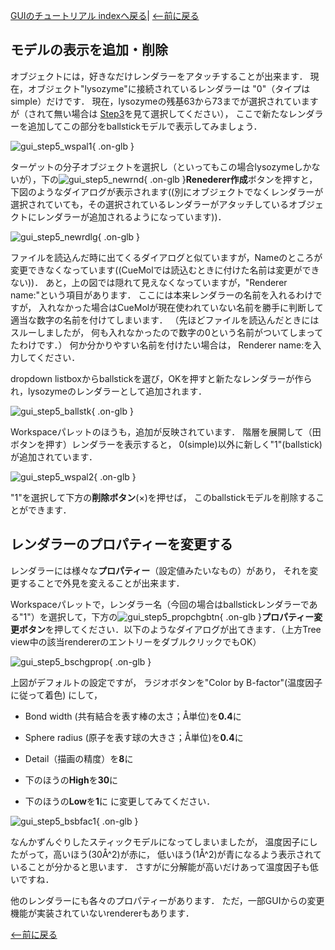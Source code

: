 [GUIのチュートリアル indexへ戻る](../../Documents/GUIのチュートリアル/)|
[&lt;--前に戻る](../../Documents/GUIのチュートリアル/Step4)



## モデルの表示を追加・削除

オブジェクトには，好きなだけレンダラーをアタッチすることが出来ます．
現在，オブジェクト"lysozyme"に接続されているレンダラーは
"0"（タイプはsimple）だけです．
現在，lysozymeの残基63から73までが選択されていますが（されて無い場合は
[Step3](../../Documents/GUIのチュートリアル/Step3)を見て選択してください），
ここで新たなレンダラーを追加してこの部分をballstickモデルで表示してみましょう．


![gui_step5_wspal1](../../assets/images/Documents/GUIのチュートリアル/Step5/gui_step5_wspal1.png){ .on-glb }


ターゲットの分子オブジェクトを選択し（といってもこの場合lysozymeしかないが），下の![gui_step5_newrnd](../../assets/images/Documents/GUIのチュートリアル/Step5/gui_step5_newrnd.png){ .on-glb }**Renederer作成**ボタンを押すと，
下図のようなダイアログが表示されます((別にオブジェクトでなくレンダラーが選択されていても，その選択されているレンダラーがアタッチしているオブジェクトにレンダラーが追加されるようになっています))．


![gui_step5_newrdlg](../../assets/images/Documents/GUIのチュートリアル/Step5/gui_step5_newrdlg.png){ .on-glb }


ファイルを読込んだ時に出てくるダイアログと似ていますが，Nameのところが
変更できなくなっています((CueMolでは読込むときに付けた名前は変更ができない))．
あと，上の図では隠れて見えなくなっていますが，"Renderer name:"という項目があります．
ここには本来レンダラーの名前を入れるわけですが，
入れなかった場合はCueMolが現在使われていない名前を勝手に判断して
適当な数字の名前を付けてしまいます．
（先ほどファイルを読込んだときにはスルーしましたが，
何も入れなかったので数字の0という名前がついてしまってたわけです．）
何か分かりやすい名前を付けたい場合は，
Renderer name:を入力してください．

dropdown listboxからballstickを選び，OKを押すと新たなレンダラーが作られ，lysozymeのレンダラーとして追加されます．


![gui_step5_ballstk](../../assets/images/Documents/GUIのチュートリアル/Step5/gui_step5_ballstk.png){ .on-glb }


Workspaceパレットのほうも，追加が反映されています．
階層を展開して（田ボタンを押す）レンダラーを表示すると，
0(simple)以外に新しく"1"(ballstick)が追加されています．


![gui_step5_wspal2](../../assets/images/Documents/GUIのチュートリアル/Step5/gui_step5_wspal2.png){ .on-glb }


"1"を選択して下方の**削除ボタン**(×)を押せば，
このballstickモデルを削除することができます．

## レンダラーのプロパティーを変更する

レンダラーには様々な**プロパティー**（設定値みたいなもの）があり，
それを変更することで外見を変えることが出来ます．

Workspaceパレットで，レンダラー名（今回の場合はballstickレンダラーである"1"）を選択して，下方の![gui_step5_propchgbtn](../../assets/images/Documents/GUIのチュートリアル/Step5/gui_step5_propchgbtn.png){ .on-glb }**プロパティー変更ボタン**を押してください．以下のようなダイアログが出てきます．（上方Tree view中の該当rendererのエントリーをダブルクリックでもOK）


![gui_step5_bschgprop](../../assets/images/Documents/GUIのチュートリアル/Step5/gui_step5_bschgprop.png){ .on-glb }


上図がデフォルトの設定ですが，
ラジオボタンを"Color by B-factor"(温度因子に従って着色)
にして，

-  Bond width (共有結合を表す棒の太さ；Å単位)を**0.4**に

-  Sphere radius (原子を表す球の大きさ；Å単位)を**0.4**に

-  Detail（描画の精度）を**8**に

-  下のほうの**High**を**30**に

-  下のほうの**Low**を**1**に
に変更してみてください．


![gui_step5_bsbfac1](../../assets/images/Documents/GUIのチュートリアル/Step5/gui_step5_bsbfac1.png){ .on-glb }


なんかずんぐりしたスティックモデルになってしまいましたが，
温度因子にしたがって，高いほう(30Å^2)が赤に，
低いほう(1Å^2)が青になるよう表示されていることが分かると思います．
さすがに分解能が高いだけあって温度因子も低いですね．

他のレンダラーにも各々のプロパティーがあります．
ただ，一部GUIからの変更機能が実装されていないrendererもあります．

[&lt;--前に戻る](../../Documents/GUIのチュートリアル/Step4)
